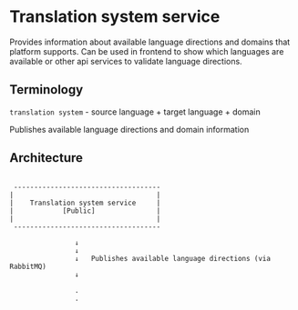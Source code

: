 # Translation system service

Provides information about available language directions and domains that platform supports.
Can be used in frontend to show which languages are available or other api services to validate language directions.

## Terminology

`translation system` - source language + target language + domain

Publishes available language directions and domain information

## Architecture

```

 ------------------------------------
|                                   |
|    Translation system service     |
|            [Public]               |
|                                   |
 ------------------------------------

                ↓
                ↓
                ↓   Publishes available language directions (via RabbitMQ)
                ↓

                .
                .

```


